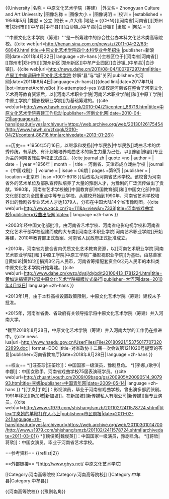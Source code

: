 {{University
|名称 = 中原文化艺术学院（筹建）
|外文名= Zhongyuan Culture and Art University
|图像名称 = 
|图像大小 = 
|图像说明 = 
|校训 =
|established = 1956年5月
|类型 = 公立
|校长 = 卢大伟
|地址 = {{CHN}}[[河南省|河南省]][[郑州市|郑州市]][[中牟县|中牟县]][[白沙镇_(中牟县)|白沙镇]]
|隶属 =
|网站 =
}}

'''中原文化艺术学院（筹建）'''是一所筹建中的综合性公办本科文化艺术类高等院校。<ref>{{cite web|url=http://henan.sina.com.cn/news/z/2011-04-22/63-68049.html|title=中原文化艺术学院四个本科专业今年招生 |publisher=新浪网|date=2011年4月22日| language =zh-hans }}</ref>主校区位于[[河南省|河南省]][[郑州市|郑州市]][[郑州新区|郑州新区]]中牟产业园区[[白沙镇_(中牟县)|白沙镇]]，<ref>{{cite web|url=http://news.dahe.cn/2011/08-04/100797297.html|title=卢展工中牟调研中原文化艺术学院 妙解“县”与“城”关系|publisher=大河网|date=2011年8月4日|language=zh-hans}}{{dead link|date=2017年11月 |bot=InternetArchiveBot |fix-attempted=yes }}</ref>该校是河南省在整合了河南文化艺术高等教育资源后，以[[河南艺术职业学院|河南艺术职业学院]]和[[中原工学院|中原工学院广播影视职业学院]]为基础筹建的。<ref>{{cite web|url=http://www.hawh.cn/zfxxgk/2010-04/21/content_86716.htm|title=中原文化艺术学院筹建工作启动|publisher=河南文化网|date=2010-04-21|language=zh-hans|deadurl=yes|archiveurl=https://web.archive.org/web/20130126175454/http://www.hawh.cn/zfxxgk/2010-04/21/content_86716.htm|archivedate=2013-01-26}}</ref>

==历史==
*1956年5月16日，以继承和发扬[[中华民族|中华民族]]戏曲艺术的优秀传统，有系统、有计划地培养戏曲艺术的新生力量为己任，以[[豫剧|豫剧]]专业为主的河南省戏曲学校正式成立，<ref>{{cite journal zh
 | quote =no
 | author =
 | date = 
 | year =1956年
 | month = 
 | title = 河南省、天津市成立戏曲学校
 | journal =《中国戏剧》
 | volume =
 | issue = 06期
 | pages =第9页
 | publisher = 
 | location =北京市
 | issn =1001-8018
 }}</ref>后改名为河南省艺术学校。该校曾为河南省外的艺术单位及部队宣传队培养了大量的豫剧人才，为豫剧的广泛流传做出了贡献。1980年，河南省艺术学校被[[中国教育部|中国教育部]]和[[中国文化部|中国文化部]]定为全国重点中等专业学校。从建校开始到1990年，河南省艺术学校培养出的豫剧各专业艺术人才达1379人，分布在中国大陆14个省市豫剧团。<ref>{{cite web|url=http://www.xqcb.cn/?p=111&a=view&r=7338|title=河南省戏曲学校|publisher=戏曲出版网|date= | language =zh-hans }}</ref>

*2003年经中国文化部批准，由河南省艺术学校、河南省电影电视学校和河南省文化艺术干部学校组建而成的大专类[[河南艺术职业学院|河南艺术职业学院]]开始筹建，2010年教育部正式备案、河南省人民政府正式批准成立。

*2010年，河南省为整合省内优质文化艺术教育资源，以[[河南艺术职业学院|河南艺术职业学院]]和[[中原工学院|中原工学院广播影视职业学院]]为基础，由慈善家[[黄如论|黄如论]]捐资3亿元人民币，河南省筹措配套资金6亿元人民币的本科类中原文化艺术学院开始筹建。<ref>{{cite web|url=http://www.dahe.cn/xwzx/dysj/dybd/t20100413_1781224.htm|title=黄如论捐资建校暨中原文化艺术学院揭牌仪式举行|publisher=大河网|date=2010年4月13日| language =zh-hans }}</ref>

*2013年1月，由于本科高校设置政策限制，中原文化艺术学院（筹建）建校未予批准。

*2015年，河南省省委、省政府有关领导指示将中原文化艺术学院（筹建）并入河南大学。

*截至2018年8月28日，中原文化艺术学院（筹建）并入河南大学的工作仍在推进中。<ref>{{cite news lua|url=http://www.haedu.gov.cn/UserFiles/File/20180921/1537501770732022899.doc | format=DOC |title=对省政协十二届一次会议第1211020号提案的答复|publisher=河南省教育厅|date=2018年8月28日| language =zh-hans }}</ref>

==校友==
*[[汪荃珍|汪荃珍]]：中国国家一级演员，豫剧旦角。
*[[李娜_(歌手)|李娜]]：中国女歌手，河南省戏曲学校75届表演班学员。<ref>{{cite web|url=http://zhuanti.youth.cn/2009/09bsgq/gs/200905/t20090514_907993.htm|title=李娜|publisher=中国青年网|date=2009-05-14| language =zh-hans }}</ref>
*[[丁岚|丁岚]]：影视演员，毕业于河南省戏曲学校，曾出演多部武侠剧。1991年移民[[新加坡|新加坡]]，在新加坡[[新传媒私人有限公司|新传媒]]当专业演员。<ref>{{cite web|url=http://www.s1979.com/shishang/smzb/201102/2411578724.shtml|title=丁岚她的羊鞭打在人心上|publisher=市民周报|date=2011-02-24|language=zh-hans|deadurl=yes|archiveurl=https://web.archive.org/web/20110301014700/http://www.s1979.com/shishang/smzb/201102/2411578724.shtml|archivedate=2011-03-01}}</ref>
*[[魏俊英|魏俊英]]：中国国家一级演员，豫剧旦角。
*[[蒋欣|蒋欣]]：中国女演员，毕业于河南省艺术学校。

==参考资料==
{{reflist|2}}

==外部链接==
*[http://www.gbys.net/ 中原文化艺术学院]

[[Category:河南高等院校|Category:河南高等院校]]
[[Category:中牟县|Category:中牟县]]

{{河南高等院校}}
{{豫剧名角}}